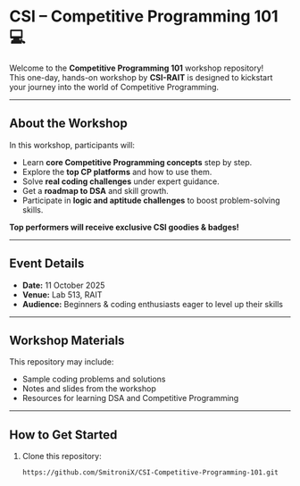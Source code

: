 # CSI – Competitive Programming 101 💻

Welcome to the **Competitive Programming 101** workshop repository!  
This one-day, hands-on workshop by **CSI-RAIT** is designed to kickstart your journey into the world of Competitive Programming.

---

## About the Workshop

In this workshop, participants will:

- Learn **core Competitive Programming concepts** step by step.
- Explore the **top CP platforms** and how to use them.
- Solve **real coding challenges** under expert guidance.
- Get a **roadmap to DSA** and skill growth.
- Participate in **logic and aptitude challenges** to boost problem-solving skills.

**Top performers will receive exclusive CSI goodies & badges!**

---

## Event Details

- **Date:** 11 October 2025  
- **Venue:** Lab 513, RAIT  
- **Audience:** Beginners & coding enthusiasts eager to level up their skills

---

## Workshop Materials

This repository may include:

- Sample coding problems and solutions  
- Notes and slides from the workshop  
- Resources for learning DSA and Competitive Programming

---

## How to Get Started

1. Clone this repository:  
   ```bash
   https://github.com/SmitroniX/CSI-Competitive-Programming-101.git